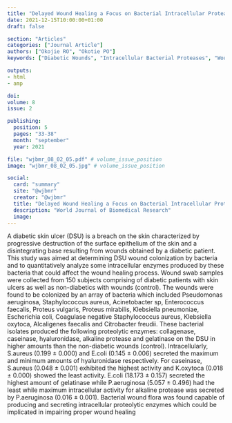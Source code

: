 ```yaml
---
title: "Delayed Wound Healing a Focus on Bacterial Intracellular Proteases in Diabetic Wound Ulcers"
date: 2021-12-15T10:00:00+01:00
draft: false

section: "Articles"
categories: ["Journal Article"]
authors: ["Okojie RO", "Okotie PO"]
keywords: ["Diabetic Wounds", "Intracellular Bacterial Proteases", "Wound Healing"]

outputs: 
- html
- amp

doi:
volume: 8
issue: 2

publishing:
  position: 5
  pages: "33-38"
  month: "september"
  year: 2021

file: "wjbmr_08_02_05.pdf" # volume_issue_position
image: "wjbmr_08_02_05.jpg" # volume_issue_position

social:
  card: "summary"
  site: "@wjbmr"
  creator: "@wjbmr"
  title: "Delayed Wound Healing a Focus on Bacterial Intracellular Proteases in Diabetic Wound Ulcers"
  description: "World Journal of Biomedical Research"
  image:
---
```

A diabetic skin ulcer (DSU) is a breach on the skin characterized by progressive destruction of the
surface epithelium of the skin and a disintegrating base resulting from wounds obtained by a diabetic
patient. This study was aimed at determining DSU wound colonization by bacteria and to
quantitatively analyze some intracellular enzymes produced by these bacteria that could affect the
wound healing process. Wound swab samples were collected from 150 subjects comprising of diabetic
patients with skin ulcers as well as non-diabetics with wounds (control). The wounds were found to be
colonized by an array of bacteria which included Pseudomonas aeruginosa, Staphylococcus aureus,
Acinetobacter sp, Enterococcus faecalis, Proteus vulgaris, Proteus mirabilis, Klebsiella pneumoniae,
Escherichia coli, Coagulase negative Staphylococcus aureus, Klebsiella oxytoca, Alcaligenes faecalis
and Citrobacter freudii. These bacterial isolates produced the following proteolytic enzymes:
collagenase, caseinase, hyaluronidase, alkaline protease and gelatinase on the DSU in higher amounts
than the non-diabetic wounds (control). Intracellularly, S.aureus (0.199 ± 0.000) and E.coli (0.145 ±
0.006) secreted the maximum and minimum amounts of hyaluronidase respectively. For caseinase,
S.aureus (0.048 ± 0.001) exhibited the highest activity and K.oxytoca (0.018 ± 0.000) showed the least
activity. E.coli (18.173 ± 0.157) secreted the highest amount of gelatinase while P.aeruginosa (5.057 ±
0.496) had the least while maximum intracellular activity for alkaline protease was secreted by
P.aeruginosa (0.016 ± 0.001). Bacterial wound flora was found capable of producing and secreting
intracellular proteolytic enzymes which could be implicated in impairing proper wound healing
